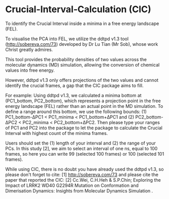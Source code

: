 # Crucial-Interval-Calculation (CIC)
To identify the Crucial Interval inside a minima in a free energy landscape (FEL).

To visualise the PCA into FEL, we utilize the ddtpd v1.3 tool (http://sobereva.com/73) developed by Dr Lu Tian (Mr Sob), whose work Christ greatly admires. 

This tool provides the probability densities of two values across the molecular dynamics (MD) simulation, allowing the conversion of chemical values into free energy.

However, ddtpd v1.3 only offers projections of the two values and cannot identify the crucial frames, a gap that the CIC package aims to fill.

For example:
Using ddtpd v1.3, we calculated a minima bottom at (PC1_bottom, PC2_bottom), 
which represents a projection point in the free energy landscape (FEL) rather than an actual point in the MD simulation. 
To define a range around this bottom, we use the following bounds: (1) PC1_bottom-ΔPC1 < PC1_minima < PC1_bottom+ΔPC1 and (2) PC2_bottom-ΔPC2 < PC2_minima < PC2_bottom+ΔPC2. 
Then please type your ranges of PC1 and PC2 into the package to let the package to calculate the Crucial Interval with highest count of the minima frames.

Users should set the (1) length of your interval and (2) the range of your PCs. 
In this study [2], we aim to select an interval of one ns, equal to 100 frames, so here you can write 99 (selected 100 frames) or 100 (selected 101 frames). 


While using CIC, there is no doubt you have already used the ddtpd v1.3, so please don't forget to cite: [1] http://sobereva.com/73
and please cite the paper that reported the CIC: [2] Cc.Wei, C.H.Heh & S.P.Chin; Exploring the Impact of LRRK2 WD40 G2294R Mutation on Conformation and Dimerisation Dynamics: Insights from Molecular Dynamics Simulation .

